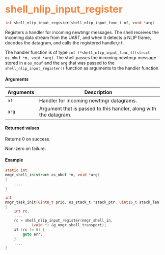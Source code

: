 ## <font color="#F2853F" style="font-size:24pt"> shell_nlip_input_register </font>

```c
int shell_nlip_input_register(shell_nlip_input_func_t nf, void *arg)
```

Registers a handler for incoming newtmgr messages. The shell receives the incoming data stream from the UART,  and when it detects a NLIP frame, decodes the datagram, and calls the registered handler,`nf`.

The handler function is of type `int (*shell_nlip_input_func_t)(struct os_mbuf *m, void *arg)`. 
The shell passes the incoming newtmgr message stored in a `os_mbuf` and the `arg` that was passed to the `shell_nlip_input_register()` function as arguments to the handler function.

#### Arguments

| Arguments | Description |
|-----------|-------------|
| `nf` | Handler for incoming newtmgr datagrams.  |
| `arg` | Argument that is passed to this handler, along with the datagram.|

#### Returned values

Returns 0 on success.

Non-zero on failure.

#### Example

```c
static int
nmgr_shell_in(struct os_mbuf *m, void *arg)
{
    ....
}

int 
nmgr_task_init(uint8_t prio, os_stack_t *stack_ptr, uint16_t stack_len)
{
    int rc;
    ....
    rc = shell_nlip_input_register(nmgr_shell_in, 
            (void *) &g_nmgr_shell_transport);
    if (rc != 0) {
        goto err;
    }
    ....
}
```

